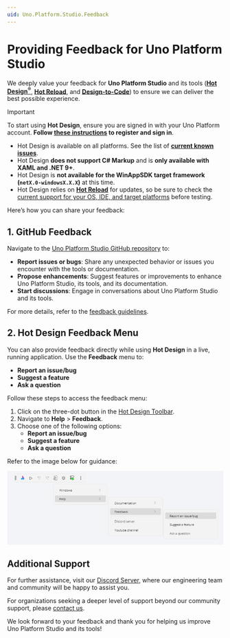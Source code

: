 ```yaml
---
uid: Uno.Platform.Studio.Feedback
---
```


# Providing Feedback for Uno Platform Studio

We deeply value your feedback for **Uno Platform Studio** and its tools ([**Hot Design<sup>®</sup>**](xref:Uno.HotDesign.Overview), [**Hot Reload**](xref:Uno.Platform.Studio.HotReload.Overview), and [**Design-to-Code**](xref:Uno.Figma.GetStarted)) to ensure we can deliver the best possible experience.

> [!IMPORTANT]
> To start using **Hot Design**, ensure you are signed in with your Uno Platform account. **Follow [these instructions](xref:Uno.GetStarted.Licensing) to register and sign in**.
>
> - Hot Design is available on all platforms. See the list of **[current known issues](xref:Uno.HotDesign.Troubleshooting)**.
> - Hot Design **does not support C# Markup** and is **only available with XAML and .NET 9+**.
> - Hot Design is **not available for the WinAppSDK target framework (`netX.0-windowsX.X.X`)** at this time.
> - Hot Design relies on **[Hot Reload](xref:Uno.Platform.Studio.HotReload.Overview)** for updates, so be sure to check the [current support for your OS, IDE, and target platforms](xref:Uno.Platform.Studio.HotReload.Overview#supported-features-per-os) before testing.

Here’s how you can share your feedback:

## 1. GitHub Feedback

Navigate to the [Uno Platform Studio GitHub repository](https://github.com/unoplatform/studio) to:

- **Report issues or bugs**: Share any unexpected behavior or issues you encounter with the tools or documentation.
- **Propose enhancements**: Suggest features or improvements to enhance Uno Platform Studio, its tools, and its documentation.
- **Start discussions**: Engage in conversations about Uno Platform Studio and its tools.

For more details, refer to the [feedback guidelines](https://github.com/unoplatform/studio/blob/main/README.md).

## 2. Hot Design Feedback Menu

You can also provide feedback directly while using **Hot Design** in a live, running application. Use the **Feedback** menu to:

- **Report an issue/bug**
- **Suggest a feature**
- **Ask a question**

Follow these steps to access the feedback menu:

1. Click on the three-dot button in the [Hot Design Toolbar](xref:Uno.HotDesign.GetStarted.Guide#toolbar).
2. Navigate to **Help** > **Feedback**.
3. Choose one of the following options:
   - **Report an issue/bug**
   - **Suggest a feature**
   - **Ask a question**

Refer to the image below for guidance:

![Hot Design Feedback Menu](Hot%20Design/Assets/hot-design-feedback-menu.png)

## Additional Support

For further assistance, visit our [Discord Server](https://platform.uno/uno-discord), where our engineering team and community will be happy to assist you.

For organizations seeking a deeper level of support beyond our community support, please [contact us](https://platform.uno/contact).

We look forward to your feedback and thank you for helping us improve Uno Platform Studio and its tools!
